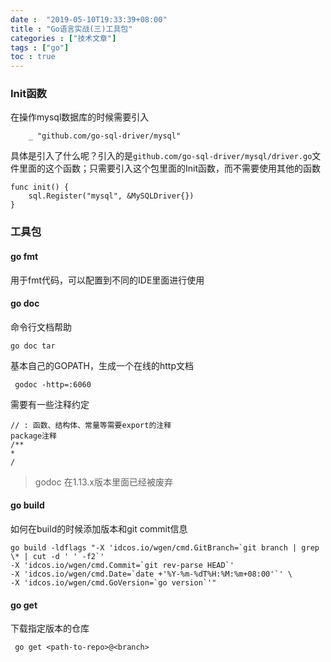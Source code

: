 ```yaml
---
date :  "2019-05-10T19:33:39+08:00" 
title : "Go语言实战(三)工具包" 
categories : ["技术文章"] 
tags : ["go"] 
toc : true
---
```


### Init函数 

在操作mysql数据库的时候需要引入

```
	_ "github.com/go-sql-driver/mysql"
```

具体是引入了什么呢？引入的是`github.com/go-sql-driver/mysql/driver.go`文件里面的这个函数；只需要引入这个包里面的Init函数，而不需要使用其他的函数

```
func init() {
	sql.Register("mysql", &MySQLDriver{})
}
```

### 工具包

#### go fmt

用于fmt代码，可以配置到不同的IDE里面进行使用

#### go doc

命令行文档帮助

```
go doc tar
```

基本自己的GOPATH，生成一个在线的http文档

```
 godoc -http=:6060
```



需要有一些注释约定

```
// : 函数、结构体、常量等需要export的注释
package注释
/**
*
/
```
> godoc 在1.13.x版本里面已经被废弃 

#### go build ####
如何在build的时候添加版本和git commit信息

``` shell
go build -ldflags "-X 'idcos.io/wgen/cmd.GitBranch=`git branch | grep \* | cut -d ' ' -f2`'
-X 'idcos.io/wgen/cmd.Commit=`git rev-parse HEAD`'
-X 'idcos.io/wgen/cmd.Date=`date +'%Y-%m-%dT%H:%M:%m+08:00'`' \
-X 'idcos.io/wgen/cmd.GoVersion=`go version`'"
```

#### go get

下载指定版本的仓库

```
 go get <path-to-repo>@<branch>
```


